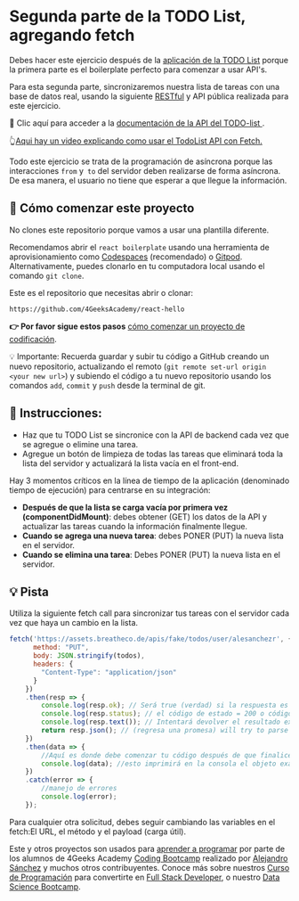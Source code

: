 <!--hide-->
# Segunda parte de la TODO List, agregando fetch
<!--endhide-->

Debes hacer este ejercicio después de la [aplicación de la TODO List](https://4geeks.com/interactive-coding-tutorial/junior/todo-list) porque la primera parte es el boilerplate perfecto para comenzar a usar API's.

Para esta segunda parte, sincronizaremos nuestra lista de tareas con una base de datos real, usando la siguiente [RESTful](http://content.breatheco.de/lesson/understanding-rest-apis) y API pública realizada para este ejercicio.

🔗 Clic aquí para acceder a la [documentación de la API del TODO-list ](http://assets.breatheco.de/apis/fake/todos/).

👆[Aqui hay un video explicando como usar el TodoList API con Fetch.](https://www.youtube.com/watch?v=s6_-c0LFDRo)

Todo este ejercicio se trata de la programación de asíncrona porque las interacciones `from` y` to` del servidor deben realizarse de forma asíncrona. De esa manera, el usuario no tiene que esperar a que llegue la información.

## 🌱 Cómo comenzar este proyecto

No clones este repositorio porque vamos a usar una plantilla diferente.

Recomendamos abrir el `react boilerplate` usando una herramienta de aprovisionamiento como [Codespaces](https://4geeks.com/es/lesson/tutorial-de-github-codespaces) (recomendado) o [Gitpod](https://4geeks.com/es/lesson/como-utilizar-gitpod). Alternativamente, puedes clonarlo en tu computadora local usando el comando `git clone`.

Este es el repositorio que necesitas abrir o clonar:

```
https://github.com/4GeeksAcademy/react-hello
```

**👉 Por favor sigue estos pasos** [cómo comenzar un proyecto de codificación](https://4geeks.com/es/lesson/como-comenzar-un-proyecto-de-codificacion).

💡 Importante: Recuerda guardar y subir tu código a GitHub creando un nuevo repositorio, actualizando el remoto (`git remote set-url origin <your new url>`) y subiendo el código a tu nuevo repositorio usando los comandos `add`, `commit` y `push` desde la terminal de git.

## 📝 Instrucciones:

- Haz que tu TODO List se sincronice con la API de backend cada vez que se agregue o elimine una tarea.
- Agregue un botón de limpieza de todas las tareas que eliminará toda la lista del servidor y actualizará la lista vacía en el front-end.

Hay 3 momentos críticos en la línea de tiempo de la aplicación (denominado tiempo de ejecución) para centrarse en su integración:
- **Después de que la lista se carga vacía por primera vez (componentDidMount)**: debes obtener (GET) los datos de la API y actualizar las tareas cuando la información finalmente llegue.
- **Cuando se agrega una nueva tarea**: debes PONER (PUT) la nueva lista en el servidor.
- **Cuando se elimina una tarea**: Debes PONER (PUT) la nueva lista en el servidor.

## 💡 Pista

Utiliza la siguiente fetch call para sincronizar tus tareas con el servidor cada vez que haya un cambio en la lista.

```js
fetch('https://assets.breatheco.de/apis/fake/todos/user/alesanchezr', {
      method: "PUT",
      body: JSON.stringify(todos),
      headers: {
        "Content-Type": "application/json"
      }
    })
    .then(resp => {
        console.log(resp.ok); // Será true (verdad) si la respuesta es exitosa.
        console.log(resp.status); // el código de estado = 200 o código = 400 etc.
        console.log(resp.text()); // Intentará devolver el resultado exacto como cadena (string)
        return resp.json(); // (regresa una promesa) will try to parse the result as json as return a promise that you can .then for results
    })
    .then(data => {
        //Aquí es donde debe comenzar tu código después de que finalice la búsqueda
        console.log(data); //esto imprimirá en la consola el objeto exacto recibido del servidor
    })
    .catch(error => {
        //manejo de errores
        console.log(error);
    });
```

Para cualquier otra solicitud, debes seguir cambiando las variables en el fetch:El URL, el método y el payload (carga útil).

Este y otros proyectos son usados para [aprender a programar](https://4geeksacademy.com/es/aprender-a-programar/aprender-a-programar-desde-cero) por parte de los alumnos de 4Geeks Academy [Coding Bootcamp](https://4geeksacademy.com/us/coding-bootcamp) realizado por [Alejandro Sánchez](https://twitter.com/alesanchezr) y muchos otros contribuyentes. Conoce más sobre nuestros [Curso de Programación](https://4geeksacademy.com/es/curso-de-programacion-desde-cero?lang=es) para convertirte en [Full Stack Developer](https://4geeksacademy.com/es/coding-bootcamps/desarrollador-full-stack/?lang=es), o nuestro [Data Science Bootcamp](https://4geeksacademy.com/es/coding-bootcamps/curso-datascience-machine-learning).